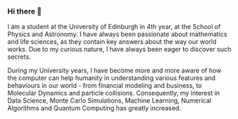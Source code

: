 ### Hi there 👋

I am a student at the University of Edinburgh in 4th year, at the School of Physics and Astronomy. I have always been passionate about mathematics and life sciences, as they contain key answers about the way our world works. Due to my curious nature, I have always been eager to discover such secrets. 

During my University years, I have become more and more aware of how the computer can help humanity in understanding various features and behaviours in our world - from financial modeling and business, to Molecular Dynamics and particle collisions. Consequently, my interest in Data Science, Monte Carlo Simulations, Machine Learning, Numerical Algorithms and Quantum Computing has greatly increased.

<!--
**AlexandruHau/AlexandruHau** is a ✨ _special_ ✨ repository because its `README.md` (this file) appears on your GitHub profile.

Here are some ideas to get you started:

- 🔭 I’m currently working on ...
- 🌱 I’m currently learning ...
- 👯 I’m looking to collaborate on ...
- 🤔 I’m looking for help with ...
- 💬 Ask me about ...
- 📫 How to reach me: ...
- 😄 Pronouns: ...
- ⚡ Fun fact: ...
-->

